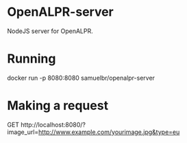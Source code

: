 # OpenALPR-server
NodeJS server for OpenALPR.

# Running
docker run -p 8080:8080 samuelbr/openalpr-server

# Making a request
GET http://localhost:8080/?image_url=http://www.example.com/yourimage.jpg&type=eu